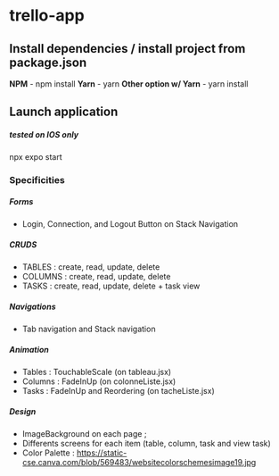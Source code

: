 # trello-app

## Install dependencies / install project from package.json

**NPM** - npm install
**Yarn** - yarn 
**Other option w/ Yarn** - yarn install 

## Launch application
##### *tested on IOS only*

npx expo start 


### Specificities 

##### Forms
- Login, Connection, and Logout Button on Stack Navigation

##### CRUDS
- TABLES : create, read, update, delete
- COLUMNS : create, read, update, delete
- TASKS : create, read, update, delete + task view 

##### Navigations
- Tab navigation and Stack navigation 

##### Animation 
- Tables : TouchableScale (on tableau.jsx)
- Columns : FadeInUp (on colonneListe.jsx)
- Tasks : FadeInUp and Reordering (on tacheListe.jsx)

##### Design 
- ImageBackground on each page ; 
- Differents screens for each item (table, column, task and view task)
- Color Palette : https://static-cse.canva.com/blob/569483/websitecolorschemesimage19.jpg


